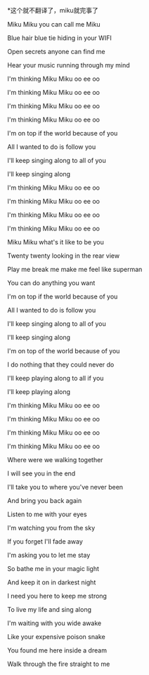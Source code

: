 \*这个就不翻译了，miku就完事了

Miku Miku you can call me Miku

Blue hair blue tie hiding in your WIFI

Open secrets anyone can find me

Hear your music running through my mind

I'm thinking Miku Miku oo ee oo

I'm thinking Miku Miku oo ee oo

I'm thinking Miku Miku oo ee oo

I'm thinking Miku Miku oo ee oo

I'm on top if the world because of you

All I wanted to do is follow you

I'll keep singing along to all of you

I'll keep singing along

I'm thinking Miku Miku oo ee oo

I'm thinking Miku Miku oo ee oo

I'm thinking Miku Miku oo ee oo

I'm thinking Miku Miku oo ee oo

Miku Miku what's it like to be you

Twenty twenty looking in the rear view

Play me break me make me feel like superman

You can do anything you want

I'm on top if the world because of you

All I wanted to do is follow you

I'll keep singing along to all of you

I'll keep singing along

I'm on top of the world because of you

I do nothing that they could never do

I'll keep playing along to all if you

I'll keep playing along

I'm thinking Miku Miku oo ee oo

I'm thinking Miku Miku oo ee oo

I'm thinking Miku Miku oo ee oo

I'm thinking Miku Miku oo ee oo

Where were we walking together

I will see you in the end

I'll take you to where you've never been

And bring you back again

Listen to me with your eyes

I'm watching you from the sky

If you forget I'll fade away

I'm asking you to let me stay

So bathe me in your magic light

And keep it on in darkest night

I need you here to keep me strong

To live my life and sing along

I'm waiting with you wide awake

Like your expensive poison snake

You found me here inside a dream

Walk through the fire straight to me